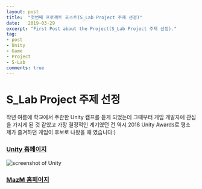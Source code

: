 ```yaml
---
layout: post
title:  "첫번째 프로젝트 포스트(S_Lab Project 주제 선정)"
date:   2019-03-29
excerpt: "First Post about the Project(S_Lab Project 주제 선정)."
tag: 
- post
- Unity
- Game
- Project
- S-Lab
comments: true
---
```


# S_Lab Project 주제 선정

작년 여름에 학교에서 주관한 Unity 캠프를 듣게 되었는데 그때부터 게임 개발자에 관심을 가지게 된 것 같았고 가장 결정적인 계기였던 건 역시 2018 Unity Awards로 평소 제가 즐겨하던 게임이 후보로 나왔을 때 였습니다:)

### [Unity 홈페이지](https://unity.com/kr)

![screenshot of Unity](https://github.com/jasonpeterwayne/jasonpeterwayne.github.io/blob/master/assets/img/Unity.jpeg)
### [MazM 홈페이지](http://mazm.me/kor/home/)



